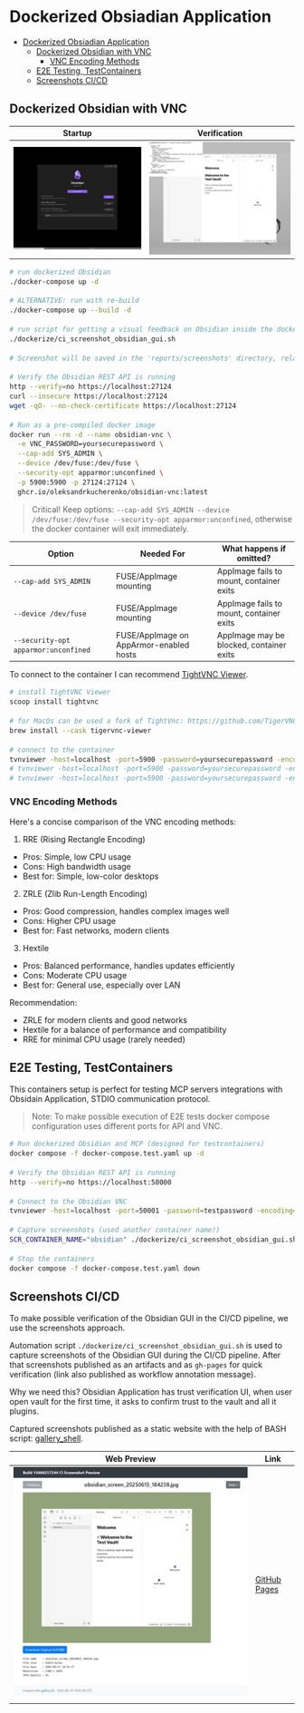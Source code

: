 # Dockerized Obsiadian Application

<!-- TOC -->

- [Dockerized Obsiadian Application](#dockerized-obsiadian-application)
  - [Dockerized Obsidian with VNC](#dockerized-obsidian-with-vnc)
    - [VNC Encoding Methods](#vnc-encoding-methods)
  - [E2E Testing, TestContainers](#e2e-testing-testcontainers)
  - [Screenshots CI/CD](#screenshots-cicd)

<!-- /TOC -->

## Dockerized Obsidian with VNC

| Startup | Verification |
| --- | --- |
| ![Obsidian Main Screenshot](./obsidian-screenshot.jpg) | ![Docker](./obsidian-docker-setup.jpg) |

```bash
# run dockerized Obsidian
./docker-compose up -d

# ALTERNATIVE: run with re-build
./docker-compose up --build -d

# run script for getting a visual feedback on Obsidian inside the docker container
./dockerize/ci_screenshot_obsidian_gui.sh

# Screenshot will be saved in the 'reports/screenshots' directory, relative to project root

# Verify the Obsidian REST API is running
http --verify=no https://localhost:27124
curl --insecure https://localhost:27124
wget -qO- --no-check-certificate https://localhost:27124

# Run as a pre-compiled docker image
docker run --rm -d --name obsidian-vnc \
  -e VNC_PASSWORD=yoursecurepassword \
  --cap-add SYS_ADMIN \
  --device /dev/fuse:/dev/fuse \
  --security-opt apparmor:unconfined \
  -p 5900:5900 -p 27124:27124 \
  ghcr.io/oleksandrkucherenko/obsidian-vnc:latest
```


> Critical! Keep options: `--cap-add SYS_ADMIN --device /dev/fuse:/dev/fuse --security-opt apparmor:unconfined`, otherwise the docker container will exit immediately.

| Option | Needed For | What happens if omitted? | 
|-----------------------|-------------------------|---------------------------------------------|
| `--cap-add SYS_ADMIN` | FUSE/AppImage mounting | AppImage fails to mount, container exits |
| `--device /dev/fuse` | FUSE/AppImage mounting | AppImage fails to mount, container exits |
| `--security-opt apparmor:unconfined` | FUSE/AppImage on AppArmor-enabled hosts | AppImage may be blocked, container exits |

To connect to the container I can recommend [TightVNC Viewer](https://www.tightvnc.com/).

```bash
# install TightVNC Viewer
scoop install tightvnc

# for MacOs can be used a fork of TightVnc: https://github.com/TigerVNC/tigervnc, https://tigervnc.org/
brew install --cask tigervnc-viewer

# connect to the container
tvnviewer -host=localhost -port=5900 -password=yoursecurepassword -encoding=zrle
# tvnviewer -host=localhost -port=5900 -password=yoursecurepassword -encoding=rre
# tvnviewer -host=localhost -port=5900 -password=yoursecurepassword -encoding=hextile
```

### VNC Encoding Methods

Here's a concise comparison of the VNC encoding methods:

1. RRE (Rising Rectangle Encoding)
  - Pros: Simple, low CPU usage
  - Cons: High bandwidth usage
  - Best for: Simple, low-color desktops
2. ZRLE (Zlib Run-Length Encoding)
  - Pros: Good compression, handles complex images well
  - Cons: Higher CPU usage
  - Best for: Fast networks, modern clients
3. Hextile
  - Pros: Balanced performance, handles updates efficiently
  - Cons: Moderate CPU usage
  - Best for: General use, especially over LAN

Recommendation:

- ZRLE for modern clients and good networks
- Hextile for a balance of performance and compatibility
- RRE for minimal CPU usage (rarely needed)

## E2E Testing, TestContainers

This containers setup is perfect for testing MCP servers integrations with Obsidain Application, STDIO communication protocol.

> Note: To make possible execution of E2E tests docker compose configuration uses different ports for API and VNC.

```bash
# Run dockerized Obsidian and MCP (designed for testcontainers)
docker compose -f docker-compose.test.yaml up -d

# Verify the Obsidian REST API is running
http --verify=no https://localhost:50000

# Connect to the Obsidian VNC
tvnviewer -host=localhost -port=50001 -password=testpassword -encoding=zrle

# Capture screenshots (used another container name!)
SCR_CONTAINER_NAME="obsidian" ./dockerize/ci_screenshot_obsidian_gui.sh

# Stop the containers
docker compose -f docker-compose.test.yaml down
```

## Screenshots CI/CD

To make possible verification of the Obsidian GUI in the CI/CD pipeline, we use the screenshots approach.

Automation script `./dockerize/ci_screenshot_obsidian_gui.sh` is used to capture screenshots of the Obsidian GUI during the CI/CD pipeline. After that screenshots published as an artifacts and as `gh-pages` for quick verification (link also published as workflow annotation message).

Why we need this? Obsidian Application has trust verification UI, when user open vault for the first time, it asks to confirm trust to the vault and all it plugins. 

Captured screenshots published as a static website with the help of BASH script: [gallery_shell](https://github.com/Cyclenerd/gallery_shell). 

| Web Preview | Link |
| --- | --- |
| ![Web Preview](./screenshots-web-preview.jpg) | [GitHub Pages](https://OleksandrKucherenko.github.io/mcp-obsidian-via-rest/15666257244/) |

